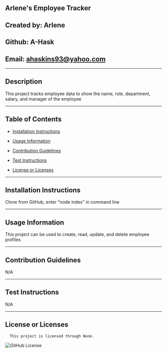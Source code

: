 ## Arlene's Employee Tracker

  ## Created by: Arlene

  ## Github: A-Hask

  ## Email: ahaskins93@yahoo.com
  ________________________________________
  
  ## Description
  
  This project tracks employee data to show the name, role, department, salary, and manager of the employee
  
  ________________________________________
  
  ## Table of Contents
  
  * [Installation Instructions](#installation-instructions)

  * [Usage Information](#usage-information)

  * [Contribution Guidelines](#contribution-guidelines)

  * [Test Instructions](#test-instructions)

  * [License or Licenses](#license-or-licenses)

  ________________________________________

  ## Installation Instructions

  Clone from GitHub, enter "node index" in command line

  ________________________________________

  ## Usage Information

  This project can be used to create, read, update, and delete employee profiles

  ________________________________________

  ## Contribution Guidelines

  N/A

  ________________________________________

  ## Test Instructions

  N/A

  ________________________________________
  ## License or Licenses

  
      This project is licensed through None.
      

   ![GitHub License](https://img.shields.io/badge/license-None-blue.svg)

  
